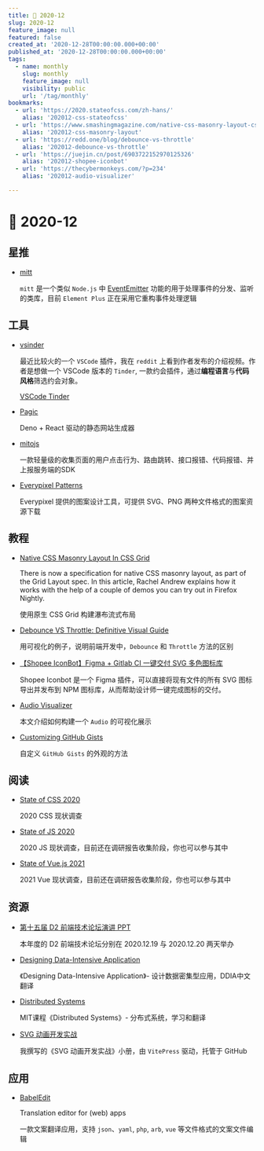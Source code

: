 ```yaml
---
title: 📖 2020-12
slug: 2020-12
feature_image: null
featured: false
created_at: '2020-12-28T00:00:00.000+00:00'
published_at: '2020-12-28T00:00:00.000+00:00'
tags:
  - name: monthly
    slug: monthly
    feature_image: null
    visibility: public
    url: '/tag/monthly'
bookmarks:
  - url: 'https://2020.stateofcss.com/zh-hans/'
    alias: '202012-css-stateofcss'
  - url: 'https://www.smashingmagazine.com/native-css-masonry-layout-css-grid/'
    alias: '202012-css-masonry-layout'
  - url: 'https://redd.one/blog/debounce-vs-throttle'
    alias: '202012-debounce-vs-throttle'
  - url: 'https://juejin.cn/post/6903722152970125326'
    alias: '202012-shopee-iconbot'
  - url: 'https://thecybermonkeys.com/?p=234'
    alias: '202012-audio-visualizer'

---
```


# 📖 2020-12

## 星推

* [mitt](https://github.com/developit/mitt)

  `mitt` 是一个类似 `Node.js` 中 [EventEmitter](https://nodejs.org/api/events.html#events_class_eventemitter) 功能的用于处理事件的分发、监听的类库，目前 `Element Plus` 正在采用它重构事件处理逻辑

  <ImageHub filename="202012_mitt.png" />

## 工具

* [vsinder](https://github.com/benawad/vsinder)

  最近比较火的一个 `VSCode` 插件，我在 `reddit` 上看到作者发布的介绍视频。作者是想做一个 VSCode 版本的 `Tinder`, 一款约会插件，通过**编程语言**与**代码风格**筛选约会对象。

  [VSCode Tinder](https://www.reddit.com/r/programming/comments/k9uwtd/vscode_tinder/)

  <ImageHub filename="202012_vsinder.gif" />

* [Pagic](https://github.com/xcatliu/pagic)
  
  Deno + React 驱动的静态网站生成器

* [mitojs](https://github.com/clouDr-f2e/mitojs)
  
  一款轻量级的收集页面的用户点击行为、路由跳转、接口报错、代码报错、并上报服务端的SDK

* [Everypixel Patterns](https://www.everypixel.com/patterns)

  Everypixel 提供的图案设计工具，可提供 SVG、PNG 两种文件格式的图案资源下载

  <ImageHub filename="202012_everypixel-patterns.png" />

## 教程

* [Native CSS Masonry Layout In CSS Grid](https://www.smashingmagazine.com/native-css-masonry-layout-css-grid/)

  There is now a specification for native CSS masonry layout, as part of the Grid Layout spec. In this article, Rachel Andrew explains how it works with the help of a couple of demos you can try out in Firefox Nightly.

  使用原生 CSS Grid 构建瀑布流式布局

  <Bookmark alias="202012-css-masonry-layout" size="small" />

* [Debounce VS Throttle: Definitive Visual Guide](https://redd.one/blog/debounce-vs-throttle)

  用可视化的例子，说明前端开发中，`Debounce` 和 `Throttle` 方法的区别

  <Bookmark alias="202012-debounce-vs-throttle" size="small" />

* [【Shopee IconBot】Figma + Gitlab CI 一键交付 SVG 多色图标库](https://juejin.cn/post/6903722152970125326)

  Shopee Iconbot 是一个 Figma 插件，可以直接将现有文件的所有 SVG 图标导出并发布到 NPM 图标库，从而帮助设计师一键完成图标的交付。

  <Bookmark alias="202012-shopee-iconbot" size="small" />

* [Audio Visualizer](https://thecybermonkeys.com/?p=234)

  本文介绍如何构建一个 `Audio` 的可视化展示

  <Bookmark alias="202012-audio-visualizer" size="small" />

* [Customizing GitHub Gists](https://codersblock.com/blog/customizing-github-gists/)

  自定义 `GitHub Gists` 的外观的方法

  <ImageHub filename="202012_github-gists.png" />

## 阅读

* [State of CSS 2020](https://2020.stateofcss.com/zh-Hans/)

  2020 CSS 现状调查

  <Bookmark alias="202012-css-stateofcss" size="small" />

* [State of JS 2020](https://stateofjs.com/)

  2020 JS 现状调查，目前还在调研报告收集阶段，你也可以参与其中

* [State of Vue.js 2021](https://eqxai-event.typeform.com/to/BuZO0b4U)

  2021 Vue 现状调查，目前还在调研报告收集阶段，你也可以参与其中

## 资源

* [第十五届 D2 前端技术论坛演讲 PPT](https://github.com/d2forum/15th)
  
  本年度的 D2 前端技术论坛分别在 2020.12.19 与 2020.12.20 两天举办

* [Designing Data-Intensive Application](https://github.com/Vonng/ddia)

  《Designing Data-Intensive Application》- 设计数据密集型应用，DDIA中文翻译

* [Distributed Systems](https://github.com/feixiao/Distributed-Systems)

  MIT课程《Distributed Systems》- 分布式系统，学习和翻译

* [SVG 动画开发实战](https://github.com/xiaoluoboding/svg-animation-booklet)

  我撰写的《SVG 动画开发实战》小册，由 `VitePress` 驱动，托管于 GitHub

## 应用

* [BabelEdit](https://www.codeandweb.com/babeledit)

  Translation editor for (web) apps

  一款文案翻译应用，支持 `json`、`yaml`, `php`, `arb`, `vue` 等文件格式的文案文件编辑

  <ImageHub filename="202012_babelediter.png" />
